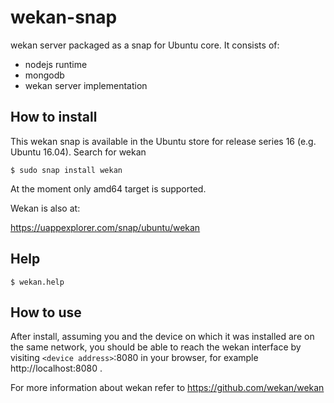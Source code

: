# wekan-snap

wekan server packaged as a snap for Ubuntu core. It consists of:
  - nodejs runtime
  - mongodb
  - wekan server implementation

## How to install

This wekan snap is available in the Ubuntu store for release series 16 (e.g. Ubuntu 16.04). Search for wekan

```
$ sudo snap install wekan
```

At the moment only amd64 target is supported.

Wekan is also at:

https://uappexplorer.com/snap/ubuntu/wekan

## Help

```
$ wekan.help
```

## How to use

After install, assuming you and the device on which it was installed are on the same network, you should be able to reach the wekan interface by visiting `<device address>`:8080 in your browser, for example http://localhost:8080 .

For more information about wekan refer to https://github.com/wekan/wekan
